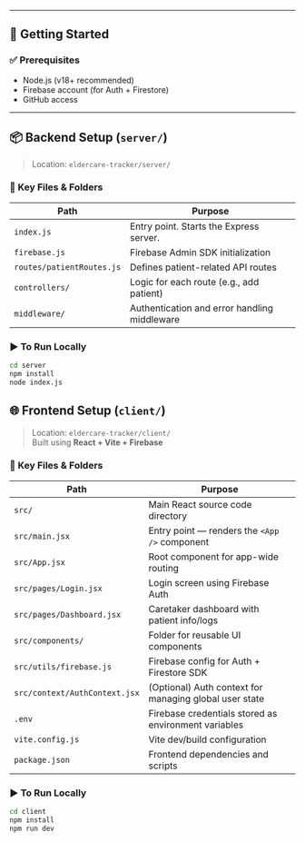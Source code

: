 
---

## 🚀 Getting Started

### ✅ Prerequisites

- Node.js (v18+ recommended)
- Firebase account (for Auth + Firestore)
- GitHub access

---

## 📦 Backend Setup (`server/`)

> Location: `eldercare-tracker/server/`

### 📂 Key Files & Folders

| Path                         | Purpose                                      |
|------------------------------|----------------------------------------------|
| `index.js`                   | Entry point. Starts the Express server.      |
| `firebase.js`                | Firebase Admin SDK initialization            |
| `routes/patientRoutes.js`    | Defines patient-related API routes           |
| `controllers/`               | Logic for each route (e.g., add patient)     |
| `middleware/`                | Authentication and error handling middleware |

### ▶️ To Run Locally

```bash
cd server
npm install
node index.js
```

## 🌐 Frontend Setup (`client/`)

> Location: `eldercare-tracker/client/`  
> Built using **React + Vite + Firebase**

### 📂 Key Files & Folders

| Path                           | Purpose                                                  |
|--------------------------------|----------------------------------------------------------|
| `src/`                         | Main React source code directory                         |
| `src/main.jsx`                 | Entry point — renders the `<App />` component            |
| `src/App.jsx`                  | Root component for app-wide routing                      |
| `src/pages/Login.jsx`          | Login screen using Firebase Auth                         |
| `src/pages/Dashboard.jsx`      | Caretaker dashboard with patient info/logs               |
| `src/components/`              | Folder for reusable UI components                        |
| `src/utils/firebase.js`        | Firebase config for Auth + Firestore SDK                 |
| `src/context/AuthContext.jsx`  | (Optional) Auth context for managing global user state   |
| `.env`                         | Firebase credentials stored as environment variables     |
| `vite.config.js`               | Vite dev/build configuration                             |
| `package.json`                 | Frontend dependencies and scripts                        |

### ▶️ To Run Locally

```bash
cd client
npm install
npm run dev
